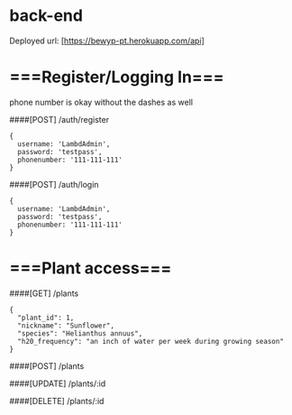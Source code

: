 # back-end
Deployed url: [https://bewyp-pt.herokuapp.com/api]

# ===Register/Logging In===
phone number is okay without the dashes as well

####[POST] /auth/register 
```
{
  username: 'LambdAdmin', 
  password: 'testpass', 
  phonenumber: '111-111-111'
}
```

####[POST] /auth/login

```
{
  username: 'LambdAdmin', 
  password: 'testpass', 
  phonenumber: '111-111-111'
}
```

# ===Plant access===
####[GET] /plants
```
{
  "plant_id": 1,
  "nickname": "Sunflower",
  "species": "Helianthus annuus",
  "h20_frequency": "an inch of water per week during growing season"
}
```

####[POST] /plants

####[UPDATE] /plants/:id

####[DELETE] /plants/:id

